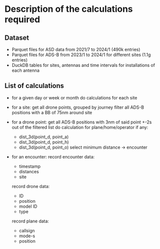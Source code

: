 # Description of the calculations required

## Dataset

- Parquet files for ASD data from 2021/7 to 2024/1      (490k entries)
- Parquet files for ADS-B from 2023/1 to 2024/1 for different sites (1.1g entries)
- DuckDB tables for sites, antennas and time intervals for installations of each antenna

## List of calculations

- for a given day or week or month
  do calculations for each site

- for a site:
  get all drone points, grouped by journey
  filter all ADS-B positions with a BB of 75nm around site

- for a drone point:
  get all ADS-B positions with 3nm of said point +-2s out of the filtered list
  do calculation for plane/home/operator if any:
    * dist_3d(point_d, point_a)
    * dist_3d(point_d, point_h)
    * dist_3d(point_d, point_o)
      select minimum distance -> encounter

- for an encounter:
  record encounter data:
    * timestamp
    * distances
    * site

  record drone data:
    * ID
    * position
    * model ID
    * type

  record plane data:
    * callsign
    * mode-s
    * position

